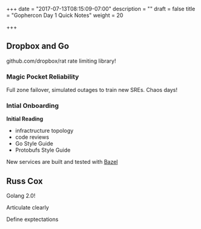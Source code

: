 +++
date = "2017-07-13T08:15:09-07:00"
description = ""
draft = false
title = "Gophercon Day 1 Quick Notes"
weight = 20

+++

## Dropbox and Go

github.com/dropbox/rat rate limiting library!

### Magic Pocket Reliability

Full zone failover, simulated outages to train new SREs. Chaos days!

### Intial Onboarding

**Initial Reading**
* infractructure topology
* code reviews
* Go Style Guide
* Protobufs Style Guide

New services are built and tested with [Bazel](https://bazel.build/)


## Russ Cox

Golang 2.0!

Articulate clearly 

Define exptectations


